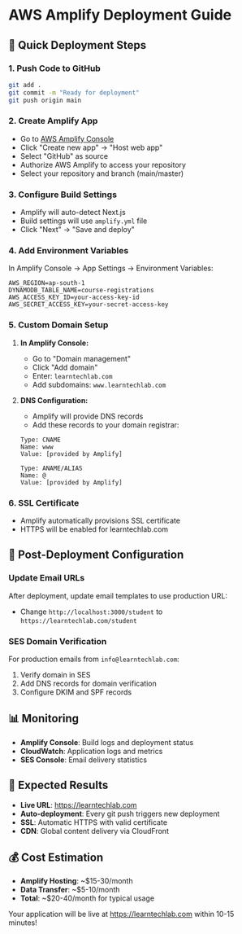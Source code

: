 # AWS Amplify Deployment Guide

## 🚀 Quick Deployment Steps

### 1. **Push Code to GitHub**
```bash
git add .
git commit -m "Ready for deployment"
git push origin main
```

### 2. **Create Amplify App**
- Go to [AWS Amplify Console](https://console.aws.amazon.com/amplify/)
- Click "Create new app" → "Host web app"
- Select "GitHub" as source
- Authorize AWS Amplify to access your repository
- Select your repository and branch (main/master)

### 3. **Configure Build Settings**
- Amplify will auto-detect Next.js
- Build settings will use `amplify.yml` file
- Click "Next" → "Save and deploy"

### 4. **Add Environment Variables**
In Amplify Console → App Settings → Environment Variables:
```
AWS_REGION=ap-south-1
DYNAMODB_TABLE_NAME=course-registrations
AWS_ACCESS_KEY_ID=your-access-key-id
AWS_SECRET_ACCESS_KEY=your-secret-access-key
```

### 5. **Custom Domain Setup**
1. **In Amplify Console:**
   - Go to "Domain management"
   - Click "Add domain"
   - Enter: `learntechlab.com`
   - Add subdomains: `www.learntechlab.com`

2. **DNS Configuration:**
   - Amplify will provide DNS records
   - Add these records to your domain registrar:
   
   ```
   Type: CNAME
   Name: www
   Value: [provided by Amplify]
   
   Type: ANAME/ALIAS
   Name: @
   Value: [provided by Amplify]
   ```

### 6. **SSL Certificate**
- Amplify automatically provisions SSL certificate
- HTTPS will be enabled for learntechlab.com

## 🔧 Post-Deployment Configuration

### Update Email URLs
After deployment, update email templates to use production URL:
- Change `http://localhost:3000/student` to `https://learntechlab.com/student`

### SES Domain Verification
For production emails from `info@learntechlab.com`:
1. Verify domain in SES
2. Add DNS records for domain verification
3. Configure DKIM and SPF records

## 📊 Monitoring
- **Amplify Console**: Build logs and deployment status
- **CloudWatch**: Application logs and metrics
- **SES Console**: Email delivery statistics

## 🎯 Expected Results
- **Live URL**: https://learntechlab.com
- **Auto-deployment**: Every git push triggers new deployment
- **SSL**: Automatic HTTPS with valid certificate
- **CDN**: Global content delivery via CloudFront

## 💰 Cost Estimation
- **Amplify Hosting**: ~$15-30/month
- **Data Transfer**: ~$5-10/month
- **Total**: ~$20-40/month for typical usage

Your application will be live at https://learntechlab.com within 10-15 minutes!
